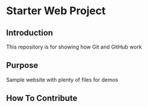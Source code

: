 # Starter Web Project

## Introduction

This repository is for showing how Git and GitHub work

## Purpose

Sample website with plenty of files for demos

## How To Contribute
